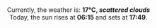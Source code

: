 <p  align="center"><br/>Currently, the weather is: <b> 17°C, <i>scattered clouds</i></b></br>Today, the sun rises at <b>06:15</b> and sets at <b>17:49</b>.</p>